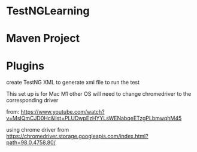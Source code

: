 # TestNGLearning

# Maven Project

# Plugins
create TestNG XML to generate xml file to run the test

This set up is for Mac M1
other OS will need to change chromedriver to the corresponding driver 

from: https://www.youtube.com/watch?v=MsIQmCJD0Hc&list=PLUDwpEzHYYLsWENabqeETzgPLbmwqhM45


using chrome driver from https://chromedriver.storage.googleapis.com/index.html?path=98.0.4758.80/